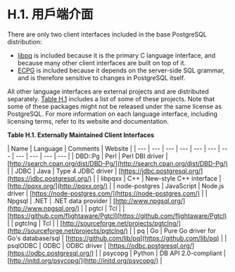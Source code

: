 # H.1. 用戶端介面



There are only two client interfaces included in the base PostgreSQL distribution:

* [libpq](https://www.postgresql.org/docs/10/static/libpq.html) is included because it is the primary C language interface, and because many other client interfaces are built on top of it.
* [ECPG](https://www.postgresql.org/docs/10/static/ecpg.html) is included because it depends on the server-side SQL grammar, and is therefore sensitive to changes in PostgreSQL itself.

All other language interfaces are external projects and are distributed separately. [Table H.1](https://www.postgresql.org/docs/10/static/external-interfaces.html#LANGUAGE-INTERFACE-TABLE) includes a list of some of these projects. Note that some of these packages might not be released under the same license as PostgreSQL. For more information on each language interface, including licensing terms, refer to its website and documentation.

**Table H.1. Externally Maintained Client Interfaces**

| Name | Language | Comments | Website |
| --- | --- | --- | --- | --- | --- | --- | --- | --- | --- | --- |
| DBD::Pg | Perl | Perl DBI driver | [http://search.cpan.org/dist/DBD-Pg/](http://search.cpan.org/dist/DBD-Pg/) |
| JDBC | Java | Type 4 JDBC driver | [https://jdbc.postgresql.org/](https://jdbc.postgresql.org/) |
| libpqxx | C++ | New-style C++ interface | [http://pqxx.org/](http://pqxx.org/) |
| node-postgres | JavaScript | Node.js driver | [https://node-postgres.com/](https://node-postgres.com/) |
| Npgsql | .NET | .NET data provider | [http://www.npgsql.org/](http://www.npgsql.org/) |
| pgtcl | Tcl |   | [https://github.com/flightaware/Pgtcl](https://github.com/flightaware/Pgtcl) |
| pgtclng | Tcl |   | [http://sourceforge.net/projects/pgtclng/](http://sourceforge.net/projects/pgtclng/) |
| pq | Go | Pure Go driver for Go's database/sql | [https://github.com/lib/pq](https://github.com/lib/pq) |
| psqlODBC | ODBC | ODBC driver | [https://odbc.postgresql.org/](https://odbc.postgresql.org/) |
| psycopg | Python | DB API 2.0-compliant | [http://initd.org/psycopg/](http://initd.org/psycopg/) |


